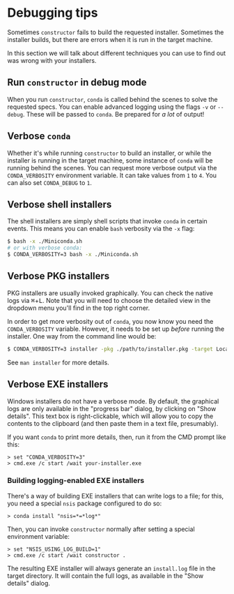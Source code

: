 # Debugging tips

Sometimes `constructor` fails to build the requested installer. Sometimes the installer builds, but
there are errors when it is run in the target machine.

In this section we will talk about different techniques you can use to find out was wrong with your installers.

## Run `constructor` in debug mode

When you run `constructor`, `conda` is called behind the scenes to solve the requested specs. You can enable advanced logging using the flags `-v` or `--debug`. These will be passed to `conda`. Be prepared for _a lot_ of output!


## Verbose `conda`

Whether it's while running `constructor` to build an installer, or while the installer is running in the target machine, some instance of `conda` will be running behind the scenes. You can request more verbose output via the `CONDA_VERBOSITY` environment variable. It can take values from `1` to `4`. You can also set `CONDA_DEBUG` to `1`.


## Verbose shell installers

The shell installers are simply shell scripts that invoke `conda` in certain events. This means you can enable `bash` verbosity via the `-x` flag:

```bash
$ bash -x ./Miniconda.sh
# or with verbose conda:
$ CONDA_VERBOSITY=3 bash -x ./Miniconda.sh
```

## Verbose PKG installers

PKG installers are usually invoked graphically. You can check the native logs via <kbd>⌘</kbd>+<kbd>L</kbd>. Note that you will need to choose the detailed view in the dropdown menu you'll find in the top right corner.

In order to get more verbosity out of `conda`, you now know you need the `CONDA_VERBOSITY` variable. However, it needs to be set up _before_ running the installer. One way from the command line would be:

```bash
$ CONDA_VERBOSITY=3 installer -pkg ./path/to/installer.pkg -target LocalSystem
```

See `man installer` for more details.

## Verbose EXE installers

Windows installers do not have a verbose mode. By default, the graphical logs are only available in the "progress bar" dialog, by clicking on "Show details". This text box is right-clickable, which will allow you to copy the contents to the clipboard (and then paste them in a text file, presumably).

If you want `conda` to print more details, then, run it from the CMD prompt like this:

```batch
> set "CONDA_VERBOSITY=3"
> cmd.exe /c start /wait your-installer.exe
```

### Building logging-enabled EXE installers

There's a way of building EXE installers that can write logs to a file; for this, you need a special `nsis` package configured to do so:

```batch
> conda install "nsis=*=*log*"
```

Then, you can invoke `constructor` normally after setting a special environment variable:

```batch
> set "NSIS_USING_LOG_BUILD=1"
> cmd.exe /c start /wait constructor .
```

The resulting EXE installer will always generate an `install.log` file in the target directory.
It will contain the full logs, as available in the "Show details" dialog.
